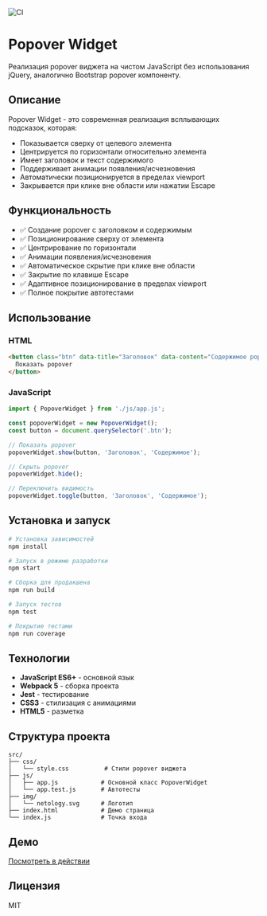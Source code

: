 ![CI](https://github.com/eugeshha/popover-widget/actions/workflows/web.yml/badge.svg)

# Popover Widget

Реализация popover виджета на чистом JavaScript без использования jQuery, аналогично Bootstrap popover компоненту.

## Описание

Popover Widget - это современная реализация всплывающих подсказок, которая:
- Показывается сверху от целевого элемента
- Центрируется по горизонтали относительно элемента
- Имеет заголовок и текст содержимого
- Поддерживает анимации появления/исчезновения
- Автоматически позиционируется в пределах viewport
- Закрывается при клике вне области или нажатии Escape

## Функциональность

- ✅ Создание popover с заголовком и содержимым
- ✅ Позиционирование сверху от элемента
- ✅ Центрирование по горизонтали
- ✅ Анимации появления/исчезновения
- ✅ Автоматическое скрытие при клике вне области
- ✅ Закрытие по клавише Escape
- ✅ Адаптивное позиционирование в пределах viewport
- ✅ Полное покрытие автотестами

## Использование

### HTML
```html
<button class="btn" data-title="Заголовок" data-content="Содержимое popover">
  Показать popover
</button>
```

### JavaScript
```javascript
import { PopoverWidget } from './js/app.js';

const popoverWidget = new PopoverWidget();
const button = document.querySelector('.btn');

// Показать popover
popoverWidget.show(button, 'Заголовок', 'Содержимое');

// Скрыть popover
popoverWidget.hide();

// Переключить видимость
popoverWidget.toggle(button, 'Заголовок', 'Содержимое');
```

## Установка и запуск

```bash
# Установка зависимостей
npm install

# Запуск в режиме разработки
npm start

# Сборка для продакшена
npm run build

# Запуск тестов
npm test

# Покрытие тестами
npm run coverage
```

## Технологии

- **JavaScript ES6+** - основной язык
- **Webpack 5** - сборка проекта
- **Jest** - тестирование
- **CSS3** - стилизация с анимациями
- **HTML5** - разметка

## Структура проекта

```
src/
├── css/
│   └── style.css          # Стили popover виджета
├── js/
│   ├── app.js            # Основной класс PopoverWidget
│   └── app.test.js       # Автотесты
├── img/
│   └── netology.svg      # Логотип
├── index.html            # Демо страница
└── index.js              # Точка входа
```

## Демо

[Посмотреть в действии](https://eugeshha.github.io/popover-widget/)

## Лицензия

MIT